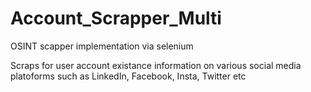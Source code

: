 # Account_Scrapper_Multi

OSINT scapper implementation via selenium

Scraps for user account existance information on various social media platoforms such as LinkedIn, Facebook, Insta, Twitter etc
